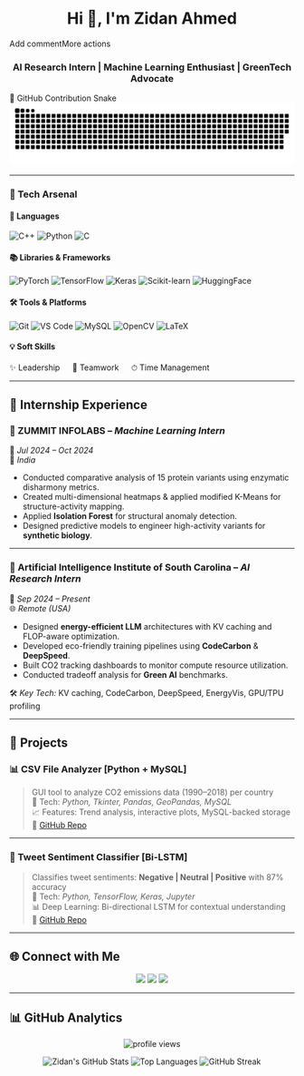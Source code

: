 <h1 align="center">Hi 👋, I'm Zidan Ahmed</h1>Add commentMore actions
<h3 align="center">AI Research Intern | Machine Learning Enthusiast | GreenTech Advocate</h3>
🐍 GitHub Contribution Snake

<picture>
  <source media="(prefers-color-scheme: dark)" srcset="https://raw.githubusercontent.com/zidan18Ahd/zidan18Ahd/output/github-snake-dark.svg" />
  <source media="(prefers-color-scheme: light)" srcset="https://raw.githubusercontent.com/zidan18Ahd/zidan18Ahd/output/github-snake.svg" />
  <img alt="github-snake" src="https://raw.githubusercontent.com/zidan18Ahd/zidan18Ahd/output/github-snake.svg" />
</picture>


---

### 🚀 Tech Arsenal

#### 🧠 Languages
![C++](https://img.shields.io/badge/C++-00599C?style=for-the-badge&logo=c%2B%2B&logoColor=white)
![Python](https://img.shields.io/badge/Python-14354C?style=for-the-badge&logo=python&logoColor=white)
![C](https://img.shields.io/badge/C-00599C?style=for-the-badge&logo=c&logoColor=white)

#### 📚 Libraries & Frameworks
![PyTorch](https://img.shields.io/badge/PyTorch-EE4C2C?style=for-the-badge&logo=PyTorch&logoColor=white)
![TensorFlow](https://img.shields.io/badge/TensorFlow-FF6F00?style=for-the-badge&logo=tensorflow&logoColor=white)
![Keras](https://img.shields.io/badge/Keras-D00000?style=for-the-badge&logo=keras&logoColor=white)
![Scikit-learn](https://img.shields.io/badge/Scikit--learn-F7931E?style=for-the-badge&logo=scikit-learn&logoColor=white)
![HuggingFace](https://img.shields.io/badge/HuggingFace-FFD21F?style=for-the-badge&logo=huggingface&logoColor=black)

#### 🛠️ Tools & Platforms
![Git](https://img.shields.io/badge/Git-F05032?style=for-the-badge&logo=git&logoColor=white)
![VS Code](https://img.shields.io/badge/VSCode-007ACC?style=for-the-badge&logo=visual-studio-code&logoColor=white)
![MySQL](https://img.shields.io/badge/MySQL-00758F?style=for-the-badge&logo=mysql&logoColor=white)
![OpenCV](https://img.shields.io/badge/OpenCV-5C3EE8?style=for-the-badge&logo=opencv&logoColor=white)
![LaTeX](https://img.shields.io/badge/LaTeX-008080?style=for-the-badge&logo=latex&logoColor=white)

#### 💡 Soft Skills
✨ Leadership &emsp; 🤝 Teamwork &emsp; ⏱ Time Management

---

## 🧪 Internship Experience

### 🔬 ZUMMIT INFOLABS – *Machine Learning Intern*
📅 *Jul 2024 – Oct 2024*  
📍 *India*

- Conducted comparative analysis of 15 protein variants using enzymatic disharmony metrics.
- Created multi-dimensional heatmaps & applied modified K-Means for structure-activity mapping.
- Applied **Isolation Forest** for structural anomaly detection.
- Designed predictive models to engineer high-activity variants for **synthetic biology**.

---

### 🌱 Artificial Intelligence Institute of South Carolina – *AI Research Intern*
📅 *Sep 2024 – Present*  
🌐 *Remote (USA)*

- Designed **energy-efficient LLM** architectures with KV caching and FLOP-aware optimization.
- Developed eco-friendly training pipelines using **CodeCarbon** & **DeepSpeed**.
- Built CO2 tracking dashboards to monitor compute resource utilization.
- Conducted tradeoff analysis for **Green AI** benchmarks.

🛠 *Key Tech:* KV caching, CodeCarbon, DeepSpeed, EnergyVis, GPU/TPU profiling

---

## 📌 Projects

### 📊 CSV File Analyzer [Python + MySQL]
> GUI tool to analyze CO2 emissions data (1990–2018) per country  
🔧 Tech: *Python, Tkinter, Pandas, GeoPandas, MySQL*  
📈 Features: Trend analysis, interactive plots, MySQL-backed storage  
🔗 [GitHub Repo](#)

---

### 💬 Tweet Sentiment Classifier [Bi-LSTM]
> Classifies tweet sentiments: **Negative | Neutral | Positive** with 87% accuracy  
🔧 Tech: *Python, TensorFlow, Keras, Jupyter*  
📊 Deep Learning: Bi-directional LSTM for contextual understanding  
🔗 [GitHub Repo](#)

---

## 🌐 Connect with Me

<p align="center">
  <a href="mailto:zidan18za@gmail.com"><img src="https://img.shields.io/badge/Gmail-red?style=for-the-badge&logo=gmail&logoColor=white" /></a>
  <a href="https://linkedin.com/in/zidan-ahmed"><img src="https://img.shields.io/badge/LinkedIn-blue?style=for-the-badge&logo=linkedin&logoColor=white" /></a>
  <a href="https://github.com/zidan18Ahd"><img src="https://img.shields.io/badge/GitHub-000?style=for-the-badge&logo=github&logoColor=white" /></a>
</p>

---

## 📊 GitHub Analytics

<p align="center">
  <img src="https://komarev.com/ghpvc/?username=zidan18Ahd&label=Profile%20views&color=0e75b6&style=flat" alt="profile views"/>
</p>

<p align="center">
  <img src="https://github-readme-stats.vercel.app/api?username=zidan18Ahd&show_icons=true&theme=radical" alt="Zidan's GitHub Stats"/>
  <img src="https://github-readme-stats.vercel.app/api/top-langs/?username=zidan18Ahd&layout=compact&theme=radical" alt="Top Languages"/>
  <img src="https://github-readme-streak-stats.herokuapp.com/?user=zidan18Ahd&theme=radical" alt="GitHub Streak"/>
</p>
